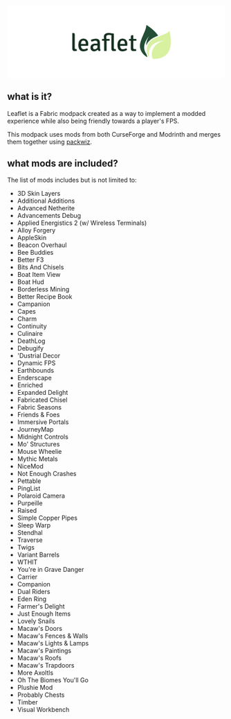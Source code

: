 <img src="resources/banner.png" width="750px" align="center"/>

## what is it?

Leaflet is a Fabric modpack created as a way to implement a modded experience while also being friendly towards a player's FPS.

This modpack uses mods from both CurseForge and Modrinth and merges them together using [packwiz](https://github.com/packwiz/packwiz).

## what mods are included?
The list of mods includes but is not limited to:

- 3D Skin Layers
- Additional Additions
- Advanced Netherite
- Advancements Debug
- Applied Energistics 2 (w/ Wireless Terminals)
- Alloy Forgery
- AppleSkin
- Beacon Overhaul
- Bee Buddies
- Better F3
- Bits And Chisels
- Boat Item View
- Boat Hud
- Borderless Mining
- Better Recipe Book
- Campanion
- Capes
- Charm
- Continuity
- Culinaire
- DeathLog
- Debugify
- 'Dustrial Decor
- Dynamic FPS
- Earthbounds
- Enderscape
- Enriched
- Expanded Delight
- Fabricated Chisel
- Fabric Seasons
- Friends & Foes
- Immersive Portals
- JourneyMap
- Midnight Controls
- Mo' Structures
- Mouse Wheelie
- Mythic Metals
- NiceMod
- Not Enough Crashes
- Pettable
- PingList
- Polaroid Camera
- Purpeille
- Raised
- Simple Copper Pipes
- Sleep Warp
- Stendhal
- Traverse
- Twigs
- Variant Barrels
- WTHIT
- You're in Grave Danger
- Carrier
- Companion
- Dual Riders
- Eden Ring
- Farmer's Delight
- Just Enough Items
- Lovely Snails
- Macaw's Doors
- Macaw's Fences & Walls
- Macaw's Lights & Lamps
- Macaw's Paintings
- Macaw's Roofs
- Macaw's Trapdoors
- More Axoltls
- Oh The Biomes You'll Go
- Plushie Mod
- Probably Chests
- Timber
- Visual Workbench